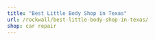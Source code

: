 ```yaml
---
title: "Best Little Body Shop in Texas"
url: /rockwall/best-little-body-shop-in-texas/
shop: car repair
---
```

